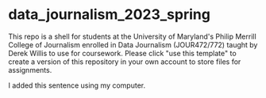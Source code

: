 # data_journalism_2023_spring

This repo is a shell for students at the University of Maryland's Philip Merrill College of Journalism enrolled in Data Journalism (JOUR472/772) taught by Derek Willis to use for coursework.  Please click "use this template" to create a version of this repository in your own account to store files for assignments.

I added this sentence using my computer.
